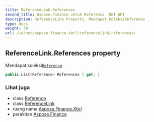 ```yaml
---
title: ReferenceLink.References
second_title: Aspose.Finance untuk Referensi .NET API
description: ReferenceLink Properti. Mendapat koleksiReference .
type: docs
weight: 30
url: /id/net/aspose.finance.xbrl/referencelink/references/
---
```

## ReferenceLink.References property

Mendapat koleksi[`Reference`](../../reference/) .

```csharp
public List<Reference> References { get; }
```

### Lihat juga

* class [Reference](../../reference/)
* class [ReferenceLink](../)
* ruang nama [Aspose.Finance.Xbrl](../../referencelink/)
* perakitan [Aspose.Finance](../../../)


